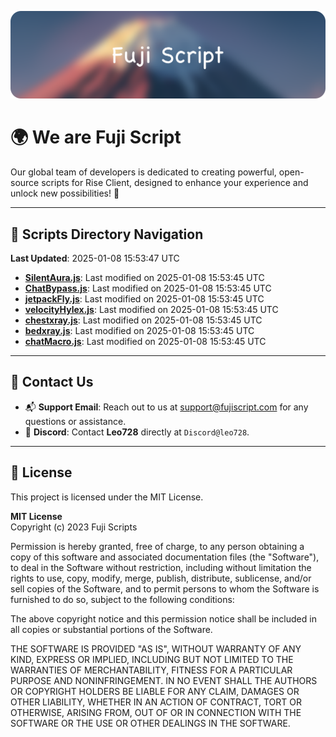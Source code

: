 ![Banner](.github/b.webp)

# 🌍 **We are Fuji Script**

Our global team of developers is dedicated to creating powerful, open-source scripts for Rise Client, designed to enhance your experience and unlock new possibilities! 🌟

---
<!-- SCRIPTS_NAVIGATION_START -->
## 📂 **Scripts Directory Navigation**

**Last Updated**: 2025-01-08 15:53:47 UTC

- **[SilentAura.js](scripts/SilentAura.js)**: Last modified on 2025-01-08 15:53:45 UTC
- **[ChatBypass.js](scripts/ChatBypass.js)**: Last modified on 2025-01-08 15:53:45 UTC
- **[jetpackFly.js](scripts/jetpackFly.js)**: Last modified on 2025-01-08 15:53:45 UTC
- **[velocityHylex.js](scripts/velocityHylex.js)**: Last modified on 2025-01-08 15:53:45 UTC
- **[chestxray.js](scripts/chestxray.js)**: Last modified on 2025-01-08 15:53:45 UTC
- **[bedxray.js](scripts/bedxray.js)**: Last modified on 2025-01-08 15:53:45 UTC
- **[chatMacro.js](scripts/chatMacro.js)**: Last modified on 2025-01-08 15:53:45 UTC

<!-- SCRIPTS_NAVIGATION_END -->

---

## 💬 **Contact Us**  
- 📬 **Support Email**: Reach out to us at [support@fujiscript.com](mailto:support@fujiscript.com) for any questions or assistance.  
- 💬 **Discord**: Contact **Leo728** directly at `Discord@leo728`.

---

## 📜 **License**

This project is licensed under the MIT License.  

**MIT License**  
Copyright (c) 2023 Fuji Scripts  

Permission is hereby granted, free of charge, to any person obtaining a copy of this software and associated documentation files (the "Software"), to deal in the Software without restriction, including without limitation the rights to use, copy, modify, merge, publish, distribute, sublicense, and/or sell copies of the Software, and to permit persons to whom the Software is furnished to do so, subject to the following conditions:  

The above copyright notice and this permission notice shall be included in all copies or substantial portions of the Software.  

THE SOFTWARE IS PROVIDED "AS IS", WITHOUT WARRANTY OF ANY KIND, EXPRESS OR IMPLIED, INCLUDING BUT NOT LIMITED TO THE WARRANTIES OF MERCHANTABILITY, FITNESS FOR A PARTICULAR PURPOSE AND NONINFRINGEMENT. IN NO EVENT SHALL THE AUTHORS OR COPYRIGHT HOLDERS BE LIABLE FOR ANY CLAIM, DAMAGES OR OTHER LIABILITY, WHETHER IN AN ACTION OF CONTRACT, TORT OR OTHERWISE, ARISING FROM, OUT OF OR IN CONNECTION WITH THE SOFTWARE OR THE USE OR OTHER DEALINGS IN THE SOFTWARE.  
